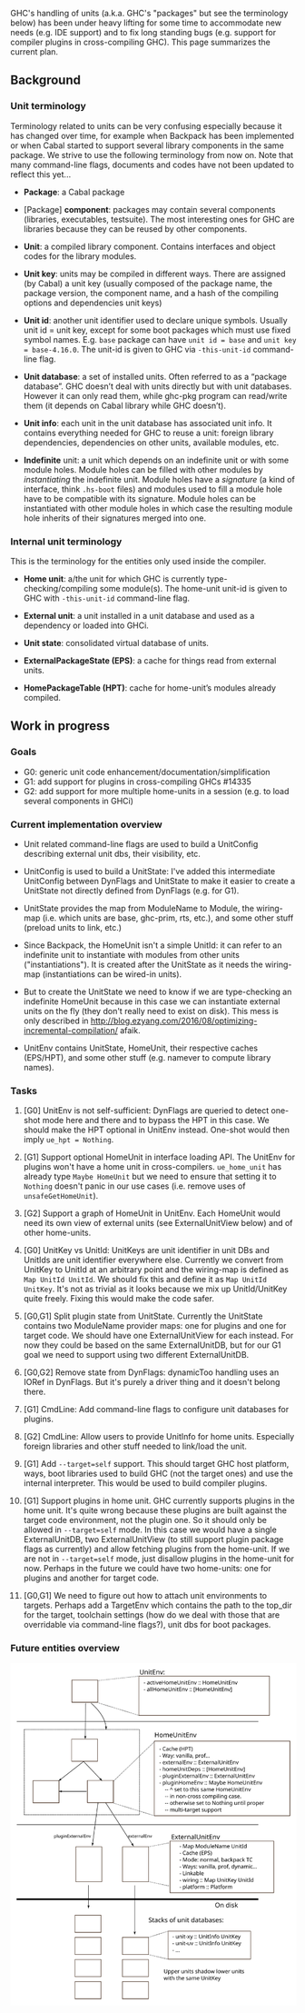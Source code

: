 GHC's handling of units (a.k.a. GHC's "packages" but see the terminology below) has been under heavy lifting for some time to accommodate new needs (e.g. IDE support) and to fix long standing bugs (e.g. support for compiler plugins in cross-compiling GHC). This page summarizes the current plan.

## Background

### Unit terminology

Terminology related to units can be very confusing especially because it has changed over time, for example when Backpack has been implemented or when Cabal started to support several library components in the same package. We strive to use the following terminology from now on. Note that many command-line flags, documents and codes have not been updated to reflect this yet...

* **Package**: a Cabal package

* [Package] **component**: packages may contain several components (libraries, executables, testsuite). The most interesting ones for GHC are libraries because they can be reused by other components.

* **Unit**: a compiled library component. Contains interfaces and object codes for the library modules.

* **Unit key**: units may be compiled in different ways. There are assigned (by Cabal) a unit key (usually composed of the package name, the package version, the component name, and a hash of the compiling options and dependencies unit keys)

* **Unit id**: another unit identifier used to declare unique symbols. Usually unit id = unit key, except for some boot packages which must use fixed symbol names. E.g. `base` package can have `unit id = base` and `unit key = base-4.16.0`. The unit-id is given to GHC via `-this-unit-id` command-line flag.

* **Unit database**: a set of installed units. Often referred to as a “package database”. GHC doesn’t deal with units directly but with unit databases. However it can only read them, while ghc-pkg program can read/write them (it depends on Cabal library while GHC doesn’t).

* **Unit info**: each unit in the unit database has associated unit info. It contains everything needed for GHC to reuse a unit: foreign library dependencies, dependencies on other units, available modules, etc.

* **Indefinite** unit: a unit which depends on an indefinite unit or with some module holes. Module holes can be filled with other modules by *instantiating* the indefinite unit. Module holes have a *signature* (a kind of interface, think `.hs-boot` files) and modules used to fill a module hole have to be compatible with its signature. Module holes can be instantiated with other module holes in which case the resulting module hole inherits of their signatures merged into one.

### Internal unit terminology

This is the terminology for the entities only used inside the compiler.

* **Home unit**: a/the unit for which GHC is currently type-checking/compiling some module(s). The home-unit unit-id is given to GHC with `-this-unit-id` command-line flag.

* **External unit**: a unit installed in a unit database and used as a dependency or loaded into GHCi.

* **Unit state**: consolidated virtual database of units.

* **ExternalPackageState (EPS)**: a cache for things read from external units.

* **HomePackageTable (HPT)**: cache for home-unit’s modules already compiled.


## Work in progress

### Goals

* G0: generic unit code enhancement/documentation/simplification
* G1: add support for plugins in cross-compiling GHCs #14335
* G2: add support for more multiple home-units in a session (e.g. to load several components in GHCi)

### Current implementation overview

* Unit related command-line flags are used to build a UnitConfig describing external unit dbs, their visibility, etc.

* UnitConfig is used to build a UnitState: I've added this intermediate UnitConfig between DynFlags and UnitState to make it easier to create a UnitState not directly defined from DynFlags (e.g. for G1).

* UnitState provides the map from ModuleName to Module, the wiring-map (i.e. which units are base, ghc-prim, rts, etc.), and some other stuff (preload units to link, etc.)

* Since Backpack, the HomeUnit isn't a simple UnitId: it can refer to an indefinite unit to instantiate with modules from other units ("instantiations"). It is created after the UnitState as it needs the wiring-map (instantiations can be wired-in units).

* But to create the UnitState we need to know if we are type-checking an indefinite HomeUnit because in this case we can instantiate external units on the fly (they don't really need to exist on disk). This mess is only described in http://blog.ezyang.com/2016/08/optimizing-incremental-compilation/ afaik.

* UnitEnv contains UnitState, HomeUnit, their respective caches (EPS/HPT), and some other stuff (e.g. namever to compute library names).

### Tasks

1. [G0] UnitEnv is not self-sufficient: DynFlags are queried to detect one-shot mode here and there and to bypass the HPT in this case. We should make the HPT optional in UnitEnv instead. One-shot would then imply `ue_hpt = Nothing`.

1. [G1] Support optional HomeUnit in interface loading API. The UnitEnv for plugins won't have a home unit in cross-compilers. `ue_home_unit` has already type `Maybe HomeUnit` but we need to ensure that setting it to `Nothing` doesn't panic in our use cases (i.e. remove uses of `unsafeGetHomeUnit`).

1. [G2] Support a graph of HomeUnit in UnitEnv. Each HomeUnit would need its own view of external units (see ExternalUnitView below) and of other home-units.

1. [G0] UnitKey vs UnitId: UnitKeys are unit identifier in unit DBs and UnitIds are unit identifier everywhere else. Currently we convert from UnitKey to UnitId at an arbitrary point and the wiring-map is defined as `Map UnitId UnitId`. We should fix this and define it as `Map UnitId UnitKey`. It's not as trivial as it looks because we mix up UnitId/UnitKey quite freely. Fixing this would make the code safer.

1. [G0,G1] Split plugin state from UnitState. Currently the UnitState contains two ModuleName provider maps: one for plugins and one for target code. We should have one ExternalUnitView for each instead. For now they could be based on the same ExternalUnitDB, but for our G1 goal we need to support using two different ExternalUnitDB.

1. [G0,G2] Remove state from DynFlags: dynamicToo handling uses an IORef in DynFlags. But it's purely a driver thing and it doesn't belong there.

1. [G1] CmdLine: Add command-line flags to configure unit databases for plugins.

1. [G2] CmdLine: Allow users to provide UnitInfo for home units. Especially foreign libraries and other stuff needed to link/load the unit.

1. [G1] Add `--target=self` support. This should target GHC host platform, ways, boot libraries used to build GHC (not the target ones) and use the internal interpreter. This would be used to build compiler plugins.

1. [G1] Support plugins in home unit. GHC currently supports plugins in the home unit. It's quite wrong because these plugins are built against the target code environment, not the plugin one. So it should only be allowed in `--target=self` mode. In this case we would have a single ExternalUnitDB, two ExternalUnitView (to still support plugin package flags as currently) and allow fetching plugins from the home-unit. If we are not in `--target=self` mode, just disallow plugins in the home-unit for now. Perhaps in the future we could have two home-units: one for plugins and another for target code.

1. [G0,G1] We need to figure out how to attach unit environments to targets. Perhaps add a TargetEnv which contains the path to the top_dir for the target, toolchain settings (how do we deal with those that are overridable via command-line flags?), unit dbs for boot packages.


### Future entities overview

![units.svg](uploads/66040e9b7e60c36b85b13d794ab8f6be/units.svg)